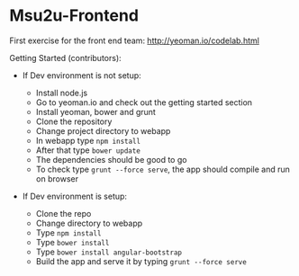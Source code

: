 Msu2u-Frontend
==============
First exercise for the front end team:
http://yeoman.io/codelab.html

Getting Started (contributors):
- If Dev environment is not setup:
  - Install node.js
  - Go to yeoman.io and check out the getting started section
  - Install yeoman, bower and grunt
  - Clone the repository
  - Change project directory to webapp
  - In webapp type `npm install`
  - After that type `bower update`
  - The dependencies should be good to go
  - To check type `grunt --force serve`, the app should compile and run on browser

- If Dev environment is setup:
  - Clone the repo
  - Change directory to webapp
  - Type `npm install`
  - Type `bower install`
  - Type `bower install angular-bootstrap`
  - Build the app and serve it by typing `grunt --force serve`
